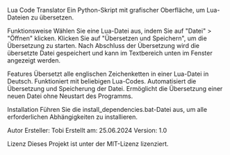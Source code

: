 Lua Code Translator
Ein Python-Skript mit grafischer Oberfläche, um Lua-Dateien zu übersetzen.

Funktionsweise
Wählen Sie eine Lua-Datei aus, indem Sie auf "Datei" > "Öffnen" klicken.
Klicken Sie auf "Übersetzen und Speichern", um die Übersetzung zu starten.
Nach Abschluss der Übersetzung wird die übersetzte Datei gespeichert und kann im Textbereich unten im Fenster angezeigt werden.

Features
Übersetzt alle englischen Zeichenketten in einer Lua-Datei in Deutsch.
Funktioniert mit beliebigen Lua-Codes.
Automatisiert die Übersetzung und Speicherung der Datei.
Ermöglicht die Übersetzung einer neuen Datei ohne Neustart des Programms.

Installation
Führen Sie die install_dependencies.bat-Datei aus, um alle erforderlichen Abhängigkeiten zu installieren.

Autor
Ersteller: Tobi Erstellt am: 25.06.2024 Version: 1.0

Lizenz
Dieses Projekt ist unter der MIT-Lizenz lizenziert.
